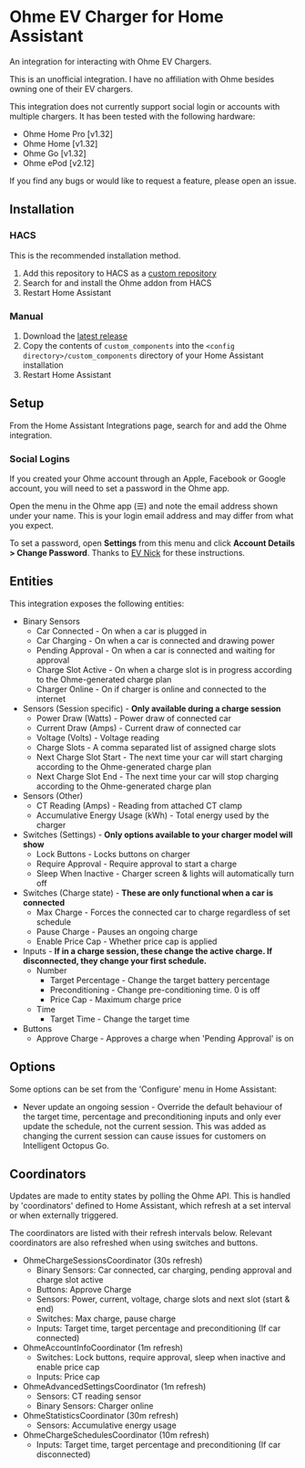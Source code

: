 # Ohme EV Charger for Home Assistant

An integration for interacting with Ohme EV Chargers.

This is an unofficial integration. I have no affiliation with Ohme besides owning one of their EV chargers.

This integration does not currently support social login or accounts with multiple chargers. It has been tested with the following hardware:
* Ohme Home Pro [v1.32]
* Ohme Home [v1.32]
* Ohme Go [v1.32]
* Ohme ePod [v2.12]

If you find any bugs or would like to request a feature, please open an issue.


## Installation

### HACS
This is the recommended installation method.
1. Add this repository to HACS as a [custom repository](https://hacs.xyz/docs/faq/custom_repositories)
2. Search for and install the Ohme addon from HACS
3. Restart Home Assistant

### Manual
1. Download the [latest release](https://github.com/dan-r/HomeAssistant-Ohme/releases)
2. Copy the contents of `custom_components` into the `<config directory>/custom_components` directory of your Home Assistant installation
3. Restart Home Assistant


## Setup
From the Home Assistant Integrations page, search for and add the Ohme integration.

### Social Logins
If you created your Ohme account through an Apple, Facebook or Google account, you will need to set a password in the Ohme app.

Open the menu in the Ohme app (☰) and note the email address shown under your name. This is your login email address and may differ from what you expect.

To set a password, open **Settings** from this menu and click **Account Details > Change Password**. Thanks to [EV Nick](https://www.youtube.com/c/NicolasRaimo) for these instructions.


## Entities
This integration exposes the following entities:

* Binary Sensors
    * Car Connected - On when a car is plugged in
    * Car Charging - On when a car is connected and drawing power
    * Pending Approval - On when a car is connected and waiting for approval
    * Charge Slot Active - On when a charge slot is in progress according to the Ohme-generated charge plan
    * Charger Online - On if charger is online and connected to the internet
* Sensors (Session specific) - **Only available during a charge session**
    * Power Draw (Watts) - Power draw of connected car
    * Current Draw (Amps) - Current draw of connected car
    * Voltage (Volts) - Voltage reading
    * Charge Slots - A comma separated list of assigned charge slots 
    * Next Charge Slot Start - The next time your car will start charging according to the Ohme-generated charge plan
    * Next Charge Slot End - The next time your car will stop charging according to the Ohme-generated charge plan
* Sensors (Other)
    * CT Reading (Amps) - Reading from attached CT clamp
    * Accumulative Energy Usage (kWh) - Total energy used by the charger
* Switches (Settings) - **Only options available to your charger model will show**
    * Lock Buttons - Locks buttons on charger
    * Require Approval - Require approval to start a charge
    * Sleep When Inactive - Charger screen & lights will automatically turn off
* Switches (Charge state) - **These are only functional when a car is connected**
    * Max Charge - Forces the connected car to charge regardless of set schedule
    * Pause Charge - Pauses an ongoing charge
    * Enable Price Cap - Whether price cap is applied
* Inputs - **If in a charge session, these change the active charge. If disconnected, they change your first schedule.**
    * Number
        * Target Percentage - Change the target battery percentage
        * Preconditioning - Change pre-conditioning time. 0 is off
        * Price Cap - Maximum charge price
    * Time
        * Target Time - Change the target time
* Buttons
    * Approve Charge - Approves a charge when 'Pending Approval' is on

## Options
Some options can be set from the 'Configure' menu in Home Assistant:
* Never update an ongoing session - Override the default behaviour of the target time, percentage and preconditioning inputs and only ever update the schedule, not the current session. This was added as changing the current session can cause issues for customers on Intelligent Octopus Go.


## Coordinators
Updates are made to entity states by polling the Ohme API. This is handled by 'coordinators' defined to Home Assistant, which refresh at a set interval or when externally triggered.

The coordinators are listed with their refresh intervals below. Relevant coordinators are also refreshed when using switches and buttons.

* OhmeChargeSessionsCoordinator (30s refresh)
    * Binary Sensors: Car connected, car charging, pending approval and charge slot active
    * Buttons: Approve Charge
    * Sensors: Power, current, voltage, charge slots and next slot (start & end)
    * Switches: Max charge, pause charge
    * Inputs: Target time, target percentage and preconditioning (If car connected)
* OhmeAccountInfoCoordinator (1m refresh)
    * Switches: Lock buttons, require approval,  sleep when inactive and enable price cap
    * Inputs: Price cap
* OhmeAdvancedSettingsCoordinator (1m refresh)
    * Sensors: CT reading sensor
    * Binary Sensors: Charger online
* OhmeStatisticsCoordinator (30m refresh)
    * Sensors: Accumulative energy usage
* OhmeChargeSchedulesCoordinator (10m refresh)
    * Inputs: Target time, target percentage and preconditioning (If car disconnected)

